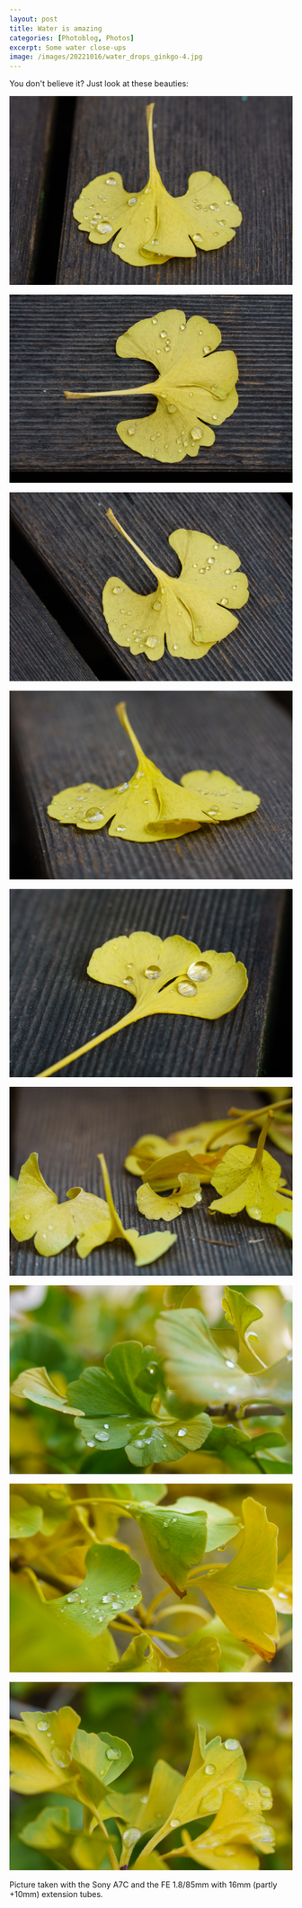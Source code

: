 ```yaml
---
layout: post
title: Water is amazing
categories: [Photoblog, Photos]
excerpt: Some water close-ups
image: /images/20221016/water_drops_ginkgo-4.jpg
---
```


You don't believe it?
Just look at these beauties:

![Water drops Ginkgo - close-up](../images/20221016/water_drops_ginkgo-1.jpg)

![Water drops Ginkgo - close-up](../images/20221016/water_drops_ginkgo-2.jpg)

![Water drops Ginkgo - close-up](../images/20221016/water_drops_ginkgo-3.jpg)

![Water drops Ginkgo - close-up](../images/20221016/water_drops_ginkgo-4.jpg)

![Water drops Ginkgo - close-up](../images/20221016/water_drops_ginkgo-5.jpg)

![Water drops Ginkgo - close-up](../images/20221016/water_drops_ginkgo-6.jpg)

![Water drops Ginkgo - close-up](../images/20221016/water_drops_ginkgo-7.jpg)

![Water drops Ginkgo - close-up](../images/20221016/water_drops_ginkgo-8.jpg)

![Water drops Ginkgo - close-up](../images/20221016/water_drops_ginkgo-9.jpg)


Picture taken with the Sony A7C and the FE 1.8/85mm with 16mm (partly +10mm) extension tubes.
